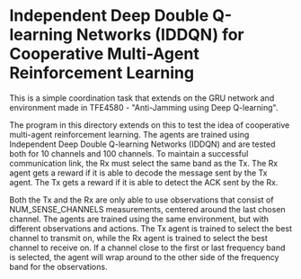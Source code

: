 # Independent Deep Double Q-learning Networks (IDDQN) for Cooperative Multi-Agent Reinforcement Learning

This is a simple coordination task that extends on the GRU network and environment made in TFE4580 - "Anti-Jamming using Deep Q-learning".

The program in this directory extends on this to test the idea of cooperative multi-agent reinforcement learning. The agents are trained using Independent Deep Double Q-learning Networks (IDDQN) and are tested both for 10 channels and 100 channels. To maintain a successful communication link, the Rx must select the same band as the Tx. The Rx agent gets a reward if it is able to decode the message sent by the Tx agent. The Tx gets a reward if it is able to detect the ACK sent by the Rx.

Both the Tx and the Rx are only able to use observations that consist of NUM_SENSE_CHANNELS measurements, centered around the last chosen channel. The agents are trained using the same environment, but with different observations and actions. The Tx agent is trained to select the best channel to transmit on, while the Rx agent is trained to select the best channel to receive on. If a channel close to the first or last frequency band is selected, the agent will wrap around to the other side of the frequency band for the observations.